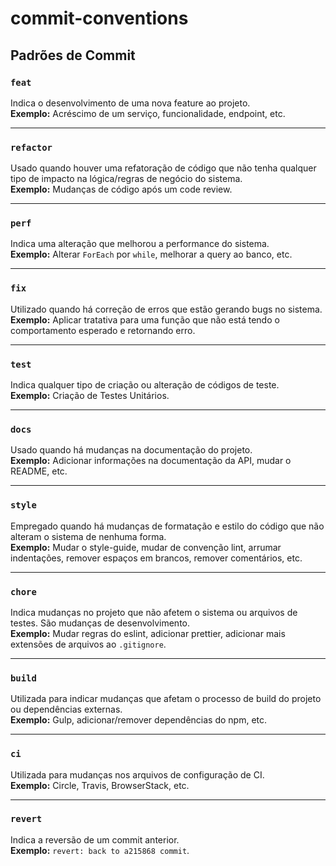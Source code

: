 # commit-conventions
## Padrões de Commit

### `feat`
Indica o desenvolvimento de uma nova feature ao projeto.  
**Exemplo:** Acréscimo de um serviço, funcionalidade, endpoint, etc.

---

### `refactor`
Usado quando houver uma refatoração de código que não tenha qualquer tipo de impacto na lógica/regras de negócio do sistema.  
**Exemplo:** Mudanças de código após um code review.

---

### `perf`
Indica uma alteração que melhorou a performance do sistema.  
**Exemplo:** Alterar `ForEach` por `while`, melhorar a query ao banco, etc.

---

### `fix`
Utilizado quando há correção de erros que estão gerando bugs no sistema.  
**Exemplo:** Aplicar tratativa para uma função que não está tendo o comportamento esperado e retornando erro.

---

### `test`
Indica qualquer tipo de criação ou alteração de códigos de teste.  
**Exemplo:** Criação de Testes Unitários.

---

### `docs`
Usado quando há mudanças na documentação do projeto.  
**Exemplo:** Adicionar informações na documentação da API, mudar o README, etc.

---

### `style`
Empregado quando há mudanças de formatação e estilo do código que não alteram o sistema de nenhuma forma.  
**Exemplo:** Mudar o style-guide, mudar de convenção lint, arrumar indentações, remover espaços em brancos, remover comentários, etc.

---

### `chore`
Indica mudanças no projeto que não afetem o sistema ou arquivos de testes. São mudanças de desenvolvimento.  
**Exemplo:** Mudar regras do eslint, adicionar prettier, adicionar mais extensões de arquivos ao `.gitignore`.

---

### `build`
Utilizada para indicar mudanças que afetam o processo de build do projeto ou dependências externas.  
**Exemplo:** Gulp, adicionar/remover dependências do npm, etc.

---

### `ci`
Utilizada para mudanças nos arquivos de configuração de CI.  
**Exemplo:** Circle, Travis, BrowserStack, etc.

---

### `revert`
Indica a reversão de um commit anterior.  
**Exemplo:** `revert: back to a215868 commit`.





